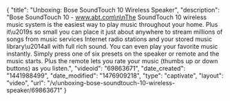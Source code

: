 {
    "title": "Unboxing: Bose SoundTouch 10 Wireless Speaker",
    "description": "Bose SoundTouch 10 - www.abt.com\n\nThe SoundTouch 10 wireless music system is the easiest way to play music throughout your home. Plus it\u2019s so small you can place it just about anywhere to stream millions of songs from music services Internet radio stations and your stored music library\u2014all with full rich sound. You can even play your favorite music instantly. Simply press one of six presets on the speaker or remote and the music starts. Plus the remote lets you rate your music (thumbs up or down buttons) as you listen.",
    "videoid": "69863671",
    "date_created": "1441988499",
    "date_modified": "1476909218",
    "type": "captivate",
    "layout": "video",
    "url": "\/v\/unboxing-bose-soundtouch-10-wireless-speaker\/69863671"
}